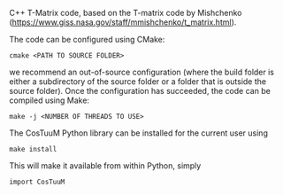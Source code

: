 C++ T-Matrix code, based on the T-matrix code by Mishchenko 
(https://www.giss.nasa.gov/staff/mmishchenko/t_matrix.html).

The code can be configured using CMake:

```
cmake <PATH TO SOURCE FOLDER>
```

we recommend an out-of-source configuration (where the build folder is 
either a subdirectory of the source folder or a folder that is outside 
the source folder). Once the configuration has succeeded, the code can 
be compiled using Make:

```
make -j <NUMBER OF THREADS TO USE>
```

The CosTuuM Python library can be installed for the current user using

```
make install
```

This will make it available from within Python, simply

```
import CosTuuM
```
